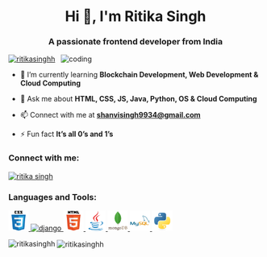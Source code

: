 <h1 align="center">Hi 👋, I'm Ritika Singh</h1>
<h3 align="center">A passionate frontend developer from India</h3>

<img align="right" alt="coding" width="400" src="[https://user-images.githubusercontent...](https://steamcommunity.com/sharedfiles/filedetails/?id=2217383700)">

<p align="left"> <a href="https://github.com/ryo-ma/github-profile-trophy"><img src="https://github-profile-trophy.vercel.app/?username=ritikasinghh" alt="ritikasinghh" /></a> </p>

- 🌱 I’m currently learning **Blockchain Development, Web Development & Cloud Computing**

- 💬 Ask me about **HTML, CSS, JS, Java, Python, OS & Cloud Computing**

- 📫 Connect with me at **shanvisingh9934@gmail.com**

- ⚡ Fun fact **It’s all 0’s and 1’s**

<h3 align="left">Connect with me:</h3>
<p align="left">
<a href="https://linkedin.com/in/ritika singh" target="blank"><img align="center" src="https://raw.githubusercontent.com/rahuldkjain/github-profile-readme-generator/master/src/images/icons/Social/linked-in-alt.svg" alt="ritika singh" height="30" width="40" /></a>
</p>

<h3 align="left">Languages and Tools:</h3>
<p align="left"> <a href="https://www.w3schools.com/css/" target="_blank" rel="noreferrer"> <img src="https://raw.githubusercontent.com/devicons/devicon/master/icons/css3/css3-original-wordmark.svg" alt="css3" width="40" height="40"/> </a> <a href="https://www.djangoproject.com/" target="_blank" rel="noreferrer"> <img src="https://cdn.worldvectorlogo.com/logos/django.svg" alt="django" width="40" height="40"/> </a> <a href="https://www.w3.org/html/" target="_blank" rel="noreferrer"> <img src="https://raw.githubusercontent.com/devicons/devicon/master/icons/html5/html5-original-wordmark.svg" alt="html5" width="40" height="40"/> </a> <a href="https://www.java.com" target="_blank" rel="noreferrer"> <img src="https://raw.githubusercontent.com/devicons/devicon/master/icons/java/java-original.svg" alt="java" width="40" height="40"/> </a> <a href="https://www.mongodb.com/" target="_blank" rel="noreferrer"> <img src="https://raw.githubusercontent.com/devicons/devicon/master/icons/mongodb/mongodb-original-wordmark.svg" alt="mongodb" width="40" height="40"/> </a> <a href="https://www.mysql.com/" target="_blank" rel="noreferrer"> <img src="https://raw.githubusercontent.com/devicons/devicon/master/icons/mysql/mysql-original-wordmark.svg" alt="mysql" width="40" height="40"/> </a> <a href="https://www.python.org" target="_blank" rel="noreferrer"> <img src="https://raw.githubusercontent.com/devicons/devicon/master/icons/python/python-original.svg" alt="python" width="40" height="40"/> </a> </p>

<p><img align="left" src="https://github-readme-stats.vercel.app/api/top-langs?username=ritikasinghh&show_icons=true&locale=en&layout=compact" alt="ritikasinghh" /></p>

<p>&nbsp;<img align="center" src="https://github-readme-stats.vercel.app/api?username=ritikasinghh&show_icons=true&locale=en" alt="ritikasinghh" /></p>
